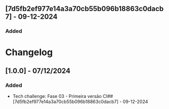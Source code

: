 ## [7d5fb2ef977e14a3a70cb55b096b18863c0dacb7] - 09-12-2024

### Added

# Changelog

## [1.0.0] - 07/12/2024
### Added
- Tech challenge: Fase 03 - Primeira versão CI## [7d5fb2ef977e14a3a70cb55b096b18863c0dacb7] - 09-12-2024
